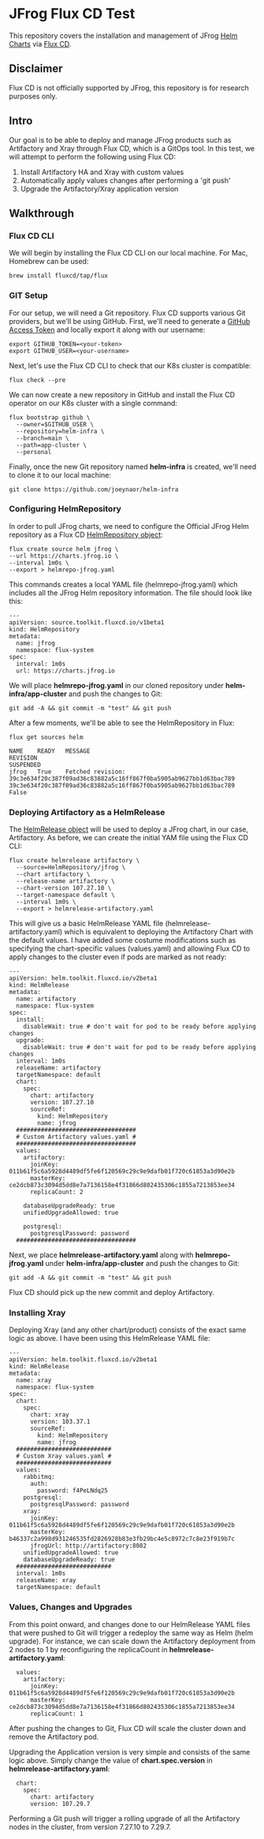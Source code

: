 # JFrog Flux CD Test

This repository covers the installation and management of JFrog [Helm Charts](https://github.com/jfrog/charts) via [Flux CD](https://fluxcd.io/).

## Disclaimer
Flux CD is not officially supported by JFrog, this repository is for research purposes only.

## Intro
Our goal is to be able to deploy and manage JFrog products such as Artifactory and Xray through Flux CD, which is a GitOps tool. In this test, we will attempt to perform the following using Flux CD:
1. Install Artifactory HA and Xray with custom values
2. Automatically apply values changes after performing a 'git push'
3. Upgrade the Artifactory/Xray application version

## Walkthrough
### Flux CD CLI
We will begin by installing the Flux CD CLI on our local machine. For Mac, Homebrew can be used:
```
brew install fluxcd/tap/flux
```
### GIT Setup
For our setup, we will need a Git repository. Flux CD supports various Git providers, but we'll be using GitHub. First, we'll need to generate a [GitHub Access Token](https://github.com/settings/tokens) and locally export it along with our username:
 ```
export GITHUB_TOKEN=<your-token>
export GITHUB_USER=<your-username>
 ```
 Next, let's use the Flux CD CLI to check that our K8s cluster is compatible:
 ```
flux check --pre
 ```
We can now create a new repository in GitHub and install the Flux CD operator on our K8s cluster with a single command:
```
flux bootstrap github \
  --owner=$GITHUB_USER \
  --repository=helm-infra \
  --branch=main \
  --path=app-cluster \
  --personal
```
Finally, once the new Git repository named **helm-infra** is created, we'll need to clone it to our local machine:
```
git clone https://github.com/joeynaor/helm-infra
```
### Configuring HelmRepository
In order to pull JFrog charts, we need to configure the Official JFrog Helm repository as a Flux CD [HelmRepository object](https://fluxcd.io/docs/components/source/helmrepositories/):
```
flux create source helm jfrog \
--url https://charts.jfrog.io \
--interval 1m0s \
--export > helmrepo-jfrog.yaml
```
This commands creates a local YAML file (helmrepo-jfrog.yaml) which includes all the JFrog Helm repository information. The file should look like this:
```
---
apiVersion: source.toolkit.fluxcd.io/v1beta1
kind: HelmRepository
metadata:
  name: jfrog
  namespace: flux-system
spec:
  interval: 1m0s
  url: https://charts.jfrog.io
```
We will place **helmrepo-jfrog.yaml** in our cloned repository under **helm-infra/app-cluster** and push the changes to Git:
```
git add -A && git commit -m "test" && git push
 ```
After a few moments, we'll be able to see the HelmRepository in Flux:
```
flux get sources helm

NAME 	READY	MESSAGE                                                                           	REVISION                                                        	SUSPENDED
jfrog	True 	Fetched revision: 39c3e634f20c387f09ad36c83882a5c16ff867f0ba5905ab9627bb1d63bac789	39c3e634f20c387f09ad36c83882a5c16ff867f0ba5905ab9627bb1d63bac789	False
```
### Deploying Artifactory as a HelmRelease
The [HelmRelease object](https://fluxcd.io/docs/components/helm/helmreleases/#disabling-resource-waiting) will be used to deploy a JFrog chart, in our case, Artifactory. As before, we can create the initial YAM file using the Flux CD CLI:
```
flux create helmrelease artifactory \
  --source=HelmRepository/jfrog \
  --chart artifactory \
  --release-name artifactory \
  --chart-version 107.27.10 \
  --target-namespace default \
  --interval 1m0s \
  --export > helmrelease-artifactory.yaml
```
This will give us a basic HelmRelease YAML file (helmrelease-artifactory.yaml) which is equivalent to deploying the Artifactory Chart with the default values. I have added some costume modifications such as specifying the chart-specific values (values.yaml) and allowing Flux CD to apply changes to the cluster even if pods are marked as not ready:
```
---
apiVersion: helm.toolkit.fluxcd.io/v2beta1
kind: HelmRelease
metadata:
  name: artifactory
  namespace: flux-system
spec:
  install:
    disableWait: true # don't wait for pod to be ready before applying changes
  upgrade:
    disableWait: true # don't wait for pod to be ready before applying changes
  interval: 1m0s
  releaseName: artifactory
  targetNamespace: default
  chart:
    spec:
      chart: artifactory
      version: 107.27.10
      sourceRef:
        kind: HelmRepository
        name: jfrog
  ##################################
  # Custom Artifactory values.yaml #
  ##################################
  values:
    artifactory:
      joinKey: 011b61f5c6a5928d4489df5fe6f120569c29c9e9dafb01f720c61853a3d90e2b
      masterKey: ce2dcb873c3094d5dd8e7a7136158e4f31866d802435306c1855a7213853ee34
      replicaCount: 2

    databaseUpgradeReady: true
    unifiedUpgradeAllowed: true

    postgresql:
      postgresqlPassword: password
  ##################################
```
Next, we place **helmrelease-artifactory.yaml** along with **helmrepo-jfrog.yaml** under **helm-infra/app-cluster** and push the changes to Git:
```
git add -A && git commit -m "test" && git push
 ```
 Flux CD should pick up the new commit and deploy Artifactory.
 ### Installing Xray
Deploying Xray (and any other chart/product) consists of the exact same logic as above. I have been using this HelmRelease YAML file:
```
---
apiVersion: helm.toolkit.fluxcd.io/v2beta1
kind: HelmRelease
metadata:
  name: xray
  namespace: flux-system
spec:
  chart:
    spec:
      chart: xray
      version: 103.37.1
      sourceRef:
        kind: HelmRepository
        name: jfrog
  ###########################
  # Custom Xray values.yaml #
  ###########################
  values:
    rabbitmq:
      auth:
        password: f4PeLNdq25
    postgresql:
      postgresqlPassword: password
    xray:
      joinKey: 011b61f5c6a5928d4489df5fe6f120569c29c9e9dafb01f720c61853a3d90e2b
      masterKey: b46337c2a998d931246535fd2826928b83e3fb29bc4e5c8972c7c8e23f919b7c
      jfrogUrl: http://artifactory:8082
    unifiedUpgradeAllowed: true
    databaseUpgradeReady: true
  ###########################
  interval: 1m0s
  releaseName: xray
  targetNamespace: default
```
### Values, Changes and Upgrades
From this point onward, and changes done to our HelmRelease YAML files that were pushed to Git will trigger a redeploy the same way as Helm (helm upgrade). For instance, we can scale down the Artifactory deployment from 2 nodes to 1 by reconfiguring the replicaCount in **helmrelease-artifactory.yaml**:
```
  values:
    artifactory:
      joinKey: 011b61f5c6a5928d4489df5fe6f120569c29c9e9dafb01f720c61853a3d90e2b
      masterKey: ce2dcb873c3094d5dd8e7a7136158e4f31866d802435306c1855a7213853ee34
      replicaCount: 1
```
After pushing the changes to Git, Flux CD will scale the cluster down and remove the Artifactory pod.

Upgrading the Application version is very simple and consists of the same logic above. Simply change the value of  **chart.spec.version** in **helmrelease-artifactory.yaml**:
```
  chart:
    spec:
      chart: artifactory
      version: 107.29.7
```
Performing a Git push will trigger a rolling upgrade of all the Artifactory nodes in the cluster, from version 7.27.10 to 7.29.7.
